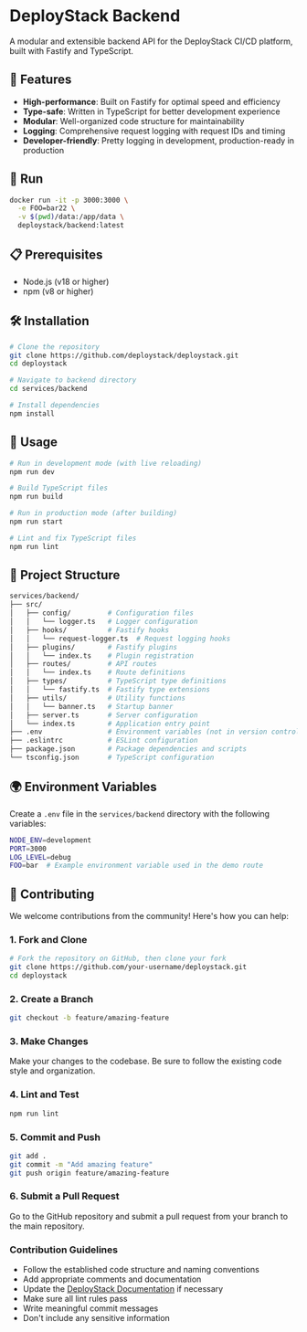 # DeployStack Backend

A modular and extensible backend API for the DeployStack CI/CD platform, built with Fastify and TypeScript.

## 🚀 Features

- **High-performance**: Built on Fastify for optimal speed and efficiency
- **Type-safe**: Written in TypeScript for better development experience
- **Modular**: Well-organized code structure for maintainability
- **Logging**: Comprehensive request logging with request IDs and timing
- **Developer-friendly**: Pretty logging in development, production-ready in production

## 🚀 Run

```bash
docker run -it -p 3000:3000 \
  -e FOO=bar22 \
  -v $(pwd)/data:/app/data \
  deploystack/backend:latest
```

## 📋 Prerequisites

- Node.js (v18 or higher)
- npm (v8 or higher)

## 🛠️ Installation

```bash
# Clone the repository
git clone https://github.com/deploystack/deploystack.git
cd deploystack

# Navigate to backend directory
cd services/backend

# Install dependencies
npm install
```

## 🚀 Usage

```bash
# Run in development mode (with live reloading)
npm run dev

# Build TypeScript files
npm run build

# Run in production mode (after building)
npm run start

# Lint and fix TypeScript files
npm run lint
```

## 🧱 Project Structure

```bash
services/backend/
├── src/
│   ├── config/         # Configuration files
│   │   └── logger.ts   # Logger configuration
│   ├── hooks/          # Fastify hooks
│   │   └── request-logger.ts  # Request logging hooks
│   ├── plugins/        # Fastify plugins
│   │   └── index.ts    # Plugin registration
│   ├── routes/         # API routes
│   │   └── index.ts    # Route definitions
│   ├── types/          # TypeScript type definitions
│   │   └── fastify.ts  # Fastify type extensions
│   ├── utils/          # Utility functions
│   │   └── banner.ts   # Startup banner
│   ├── server.ts       # Server configuration
│   └── index.ts        # Application entry point
├── .env                # Environment variables (not in version control)
├── .eslintrc           # ESLint configuration
├── package.json        # Package dependencies and scripts
└── tsconfig.json       # TypeScript configuration
```

## 🌍 Environment Variables

Create a `.env` file in the `services/backend` directory with the following variables:

```bash
NODE_ENV=development
PORT=3000
LOG_LEVEL=debug
FOO=bar  # Example environment variable used in the demo route
```

## 🤝 Contributing

We welcome contributions from the community! Here's how you can help:

### 1. Fork and Clone

```bash
# Fork the repository on GitHub, then clone your fork
git clone https://github.com/your-username/deploystack.git
cd deploystack
```

### 2. Create a Branch

```bash
git checkout -b feature/amazing-feature
```

### 3. Make Changes

Make your changes to the codebase. Be sure to follow the existing code style and organization.

### 4. Lint and Test

```bash
npm run lint
```

### 5. Commit and Push

```bash
git add .
git commit -m "Add amazing feature"
git push origin feature/amazing-feature
```

### 6. Submit a Pull Request

Go to the GitHub repository and submit a pull request from your branch to the main repository.

### Contribution Guidelines

- Follow the established code structure and naming conventions
- Add appropriate comments and documentation
- Update the [DeployStack Documentation](https://github.com/deploystackio/documentation) if necessary
- Make sure all lint rules pass
- Write meaningful commit messages
- Don't include any sensitive information
